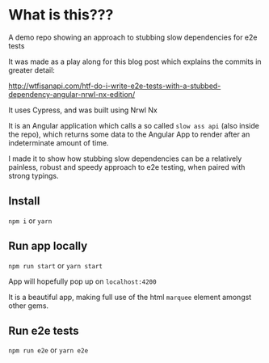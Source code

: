 # What is this???

A demo repo showing an approach to stubbing slow dependencies for e2e tests

It was made as a play along for this blog post which explains the commits in greater detail:

http://wtfisanapi.com/htf-do-i-write-e2e-tests-with-a-stubbed-dependency-angular-nrwl-nx-edition/

It uses Cypress, and was built using Nrwl Nx

It is an Angular application which calls a so called `slow ass api` (also inside the repo), which returns some data to the Angular App to render after an indeterminate amount of time.

I made it to show how stubbing slow dependencies can be a relatively painless, robust and speedy approach to e2e testing, when paired with strong typings.

## Install

`npm i` or `yarn`

## Run app locally

`npm run start` or `yarn start`

App will hopefully pop up on `localhost:4200`

It is a beautiful app, making full use of the html `marquee` element amongst other gems.

## Run e2e tests

`npm run e2e` or `yarn e2e`
